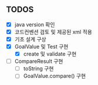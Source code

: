 ## TODOS
- [x] java version 확인
- [x] 코드컨벤션 검토 및 제공된 xml 적용
- [x] 기초 설계 구상
- [x] GoalValue 및 Test 구현
  - [x] create 및 validate 구현
- [ ] CompareResult 구현
  - [ ] toString 구현
  - [ ] GoalValue.compare() 구현